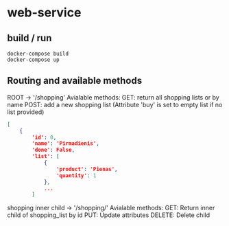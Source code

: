 # web-service
## build / run
```
docker-compose build
docker-compose up
```
## Routing and available methods

ROOT -> '/shopping'
Avialable methods:
    GET: return all shopping lists or by name
    POST: add a new shopping list (Attribute 'buy' is set to empty list if no list provided)
```JSON
[
    {
        'id': 0,
        'name': 'Pirmadienis',
        'done': False,
        'list': [
            {
                'product': 'Pienas',
                'quantity': 1
            },
        	...
        ]
```

shopping inner child -> '/shopping/<id>'
Avialable methods:
    GET: Return inner child of shopping_list by id
    PUT: Update attributes
    DELETE: Delete child
